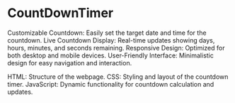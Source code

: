 # CountDownTimer
Customizable Countdown: Easily set the target date and time for the countdown. 
Live Countdown Display: Real-time updates showing days, hours, minutes, and seconds remaining.
Responsive Design: Optimized for both desktop and mobile devices.
User-Friendly Interface: Minimalistic design for easy navigation and interaction.

HTML: Structure of the webpage.
CSS: Styling and layout of the countdown timer.
JavaScript: Dynamic functionality for countdown calculation and updates.
